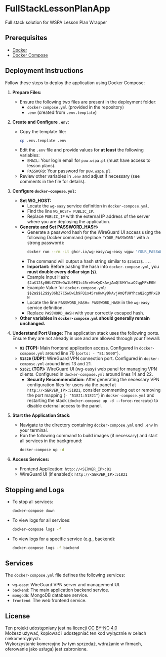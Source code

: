 # FullStackLessonPlanApp

Full stack solution for WSPA Lesson Plan Wrapper

## Prerequisites

*   [Docker](https://docs.docker.com/get-docker/)
*   [Docker Compose](https://docs.docker.com/compose/install/)

## Deployment Instructions

Follow these steps to deploy the application using Docker Compose:

1.  **Prepare Files:**
    *   Ensure the following two files are present in the deployment folder:
        *   `docker-compose.yml` (provided in the repository)
        *   `.env` (created from `.env.template`)

2.  **Create and Configure `.env`:**
    *   Copy the template file:
        ```bash
        cp .env.template .env
        ```
    *   Edit the `.env` file and provide values for **at least** the following variables:
        *   `EMAIL`: Your login email for `puw.wspa.pl` (must have access to lesson plans).
        *   `PASSWORD`: Your password for `puw.wspa.pl`.
    *   Review other variables in `.env` and adjust if necessary (see comments in the file for details).

3.  **Configure `docker-compose.yml`:**
    *   **Set WG_HOST:**
        *   Locate the `wg-easy` service definition in `docker-compose.yml`.
        *   Find the line `WG_HOST= PUBLIC_IP`.
        *   Replace `PUBLIC_IP` with the external IP address of the server where you are deploying the application.
    *   **Generate and Set PASSWORD_HASH:**
        *   Generate a password hash for the WireGuard UI access using the following Docker command (replace `'YOUR_PASSWORD'` with a strong password):
            ```bash
            docker run --rm -it ghcr.io/wg-easy/wg-easy wgpw 'YOUR_PASSWORD'
            ```
        *   The command will output a hash string similar to `$2a$12$...`.
        *   **Important:** Before pasting the hash into `docker-compose.yml`, you **must double every dollar sign (`$`)**.
          *   Example Input Hash: `$2a$12$y06bZ7CSwDw1b9FQ1s45reKwKyDkAvjAmQfUHYhcaQ2qgMPxE0N`
          *   Example Value for `docker-compose.yml`: `$$2a$$12$$y06bZ7CSwDw1b9FQ1s45reKwKyDkAvjAmQfUHYhcaQ2qgMPxE0N`
        *   Locate the line `PASSWORD_HASH= PASSWORD_HASH` in the `wg-easy` service definition.
        *   Replace `PASSWORD_HASH` with your correctly escaped hash.
    *   **Other variables in `docker-compose.yml` should generally remain unchanged.**

4.  **Understand Port Usage:**
    The application stack uses the following ports. Ensure they are not already in use and are allowed through your firewall:
    *   **`81` (TCP):** Main frontend application access. Configured in `docker-compose.yml` around line 70 (`ports: - "81:5000"`).
    *   **`51820` (UDP):** WireGuard VPN connection port. Configured in `docker-compose.yml` around lines 13 and 21.
    *   **`51821` (TCP):** WireGuard UI (wg-easy) web panel for managing VPN clients. Configured in `docker-compose.yml` around lines 14 and 22.
        *   **Security Recommendation:** After generating the necessary VPN configuration files for users via the panel at `http://<SERVER_IP>:51821`, consider commenting out or removing the port mapping (`- "51821:51821"`) in `docker-compose.yml` and restarting the stack (`docker-compose up -d --force-recreate`) to disable external access to the panel.

5.  **Start the Application Stack:**
    *   Navigate to the directory containing `docker-compose.yml` and `.env` in your terminal.
    *   Run the following command to build images (if necessary) and start all services in the background:
        ```bash
        docker-compose up -d
        ```

6.  **Access Services:**
    *   Frontend Application: `http://<SERVER_IP>:81`
    *   WireGuard UI (if enabled): `http://<SERVER_IP>:51821`

## Stopping and Logs

*   To stop all services:
    ```bash
    docker-compose down
    ```
*   To view logs for all services:
    ```bash
    docker-compose logs -f
    ```
*   To view logs for a specific service (e.g., backend):
    ```bash
    docker-compose logs -f backend
    ```

## Services

The `docker-compose.yml` file defines the following services:

*   `wg-easy`: WireGuard VPN server and management UI.
*   `backend`: The main application backend service.
*   `mongodb`: MongoDB database service.
*   `frontend`: The web frontend service.


## License

Ten projekt udostępniany jest na licencji [CC BY-NC 4.0](https://creativecommons.org/licenses/by-nc/4.0/deed.pl)  
Możesz używać, kopiować i udostępniać ten kod wyłącznie w celach niekomercyjnych.  
Wykorzystanie komercyjne (w tym sprzedaż, wdrażanie w firmach, oferowanie jako usługa) jest zabronione.
